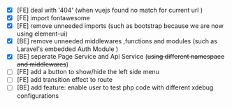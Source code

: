 - [x] [FE] deal with '404'  (when vuejs found no match for current url )
- [x] [FE] import fontawesome 
- [x] [FE] remove unneeded imports (such as bootstrap because we are now using element-ui)
- [x] [BE] remove unneeded middlewares ,functions and modules (such as Laravel's embedded Auth Module )
- [x] [BE] seperate Page Service and Api Service (~~using different namespace and middlewares~~)
- [ ] [FE] add a button to show/hide the left side menu
- [ ] [FE] add transition effect to route
- [ ] [BE] add feature: enable user to test php code with different xdebug configurations